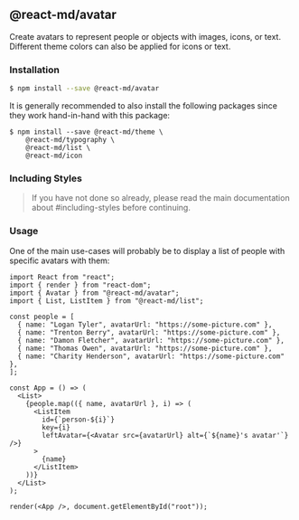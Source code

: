 ## @react-md/avatar

Create avatars to represent people or objects with images, icons, or text.
Different theme colors can also be applied for icons or text.

### Installation

```sh
$ npm install --save @react-md/avatar
```

It is generally recommended to also install the following packages since they
work hand-in-hand with this package:

```
$ npm install --save @react-md/theme \
    @react-md/typography \
    @react-md/list \
    @react-md/icon
```

### Including Styles

> If you have not done so already, please read the main documentation about
> #including-styles before continuing.

### Usage

One of the main use-cases will probably be to display a list of people with
specific avatars with them:

```tsx
import React from "react";
import { render } from "react-dom";
import { Avatar } from "@react-md/avatar";
import { List, ListItem } from "@react-md/list";

const people = [
  { name: "Logan Tyler", avatarUrl: "https://some-picture.com" },
  { name: "Trenton Berry", avatarUrl: "https://some-picture.com" },
  { name: "Damon Fletcher", avatarUrl: "https://some-picture.com" },
  { name: "Thomas Owen", avatarUrl: "https://some-picture.com" },
  { name: "Charity Henderson", avatarUrl: "https://some-picture.com" },
];

const App = () => (
  <List>
    {people.map(({ name, avatarUrl }, i) => (
      <ListItem
        id={`person-${i}`}
        key={i}
        leftAvatar={<Avatar src={avatarUrl} alt={`${name}'s avatar'`} />}
      >
        {name}
      </ListItem>
    ))}
  </List>
);

render(<App />, document.getElementById("root"));
```
